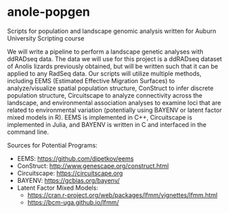 # anole-popgen
Scripts for population and landscape genomic analysis written for Auburn University Scripting course

We will write a pipeline to perform a landscape genetic analyses with ddRADseq data. The data we will use for this project is a ddRADseq dataset of Anolis lizards previously obtained, but will be written such that it can be applied to any RadSeq data. Our scripts will utilize multiple methods, including EEMS (Estimated Effective Migration Surfaces) to analyze/visualize spatial population structure, ConStruct to infer discrete population structure, Circuitscape to analyze connectivity across the landscape, and environmental association analyses to examine loci that are related to environmental variation (potentially using BAYENV or latent factor mixed models in R). EEMS is implemented in C++, Circuitscape is implemented in Julia, and BAYENV is written in C and interfaced in the command line.


Sources for Potential Programs:
- EEMS: https://github.com/dipetkov/eems
- ConStruct: http://www.genescape.org/construct.html
- Circuitscape: https://circuitscape.org
- BAYENV: https://gcbias.org/bayenv/
- Latent Factor Mixed Models: 
  - https://cran.r-project.org/web/packages/lfmm/vignettes/lfmm.html
  - https://bcm-uga.github.io/lfmm/
